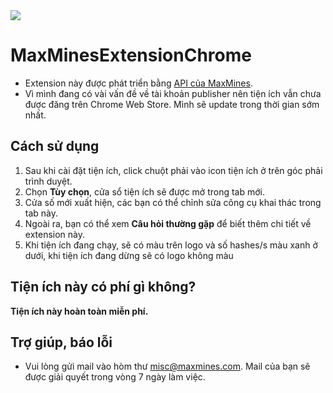 <img align="center" src="https://lesongvi.github.io/img/maxmines_chrome_extension.png">

# MaxMinesExtensionChrome
- Extension này được phát triển bằng 
[API của MaxMines](https://maxmines.com/documentation/miner).
- Vì mình đang có vài vấn đề về tài khoản publisher nên tiện ích vẫn
chưa được đăng trên Chrome Web Store. Mình sẽ update trong thời gian
sớm nhất.
## Cách sử dụng
1. Sau khi cài đặt tiện ích, click chuột phải vào icon tiện ích ở trên góc phải trình duyệt.
1. Chọn **Tùy chọn**, cửa sổ tiện ích sẽ được mở trong tab mới.
1. Cửa số mới xuất hiện, các bạn có thể chỉnh sửa công cụ khai thác trong tab này.
1. Ngoài ra, bạn có thể xem **Câu hỏi thường gặp** để biết thêm chi tiết về extension này.
1. Khi tiện ích đang chạy, sẽ có màu trên logo và số hashes/s màu xanh ở dưới, khi tiện ích đang dừng sẽ có logo không màu
## Tiện ích này có phí gì không?
**Tiện ích này hoàn toàn miễn phí.**
## Trợ giúp, báo lỗi
- Vui lòng gửi mail vào hòm thư misc@maxmines.com. Mail của bạn sẽ được giải quyết trong vòng 7 ngày làm việc.
